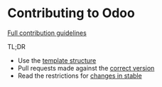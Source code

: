 Contributing to Odoo
====================

[Full contribution guidelines](https://github.com/odoo/odoo/wiki/Contributing)

TL;DR

* Use the [template structure](https://raw.githubusercontent.com/odoo/odoo/master/doc/_templates/issue_template.md)
* Pull requests made against the [correct version](https://github.com/odoo/odoo/wiki/Contributing#against-which-version-should-i-submit-a-patch)
* Read the restrictions for [changes in stable](https://github.com/odoo/odoo/wiki/Contributing#what-does-stable-mean)
